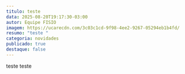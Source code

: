 ```yaml
---
titulo: teste
data: 2025-08-20T19:17:30-03:00
autor: Equipe FISIO
imagem: https://ucarecdn.com/3c03c1cd-9f98-4ee2-9267-05294eb1b4fd/
resumo: "teste "
categoria: novidades
publicado: true
destaque: false
---
```

teste teste